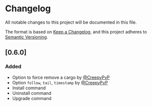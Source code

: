 # Changelog

All notable changes to this project will be documented in this file.

The format is based on [Keep a Changelog](https://keepachangelog.com/en/1.0.0/),
and this project adheres to [Semantic Versioning](https://semver.org/spec/v2.0.0.html).

## [0.6.0]

### Added

- Option to force remove a cargo by [@CreepyPvP](https://github.com/CreepyPvP)
- Option `follow`, `tail`, `timestamp` by [@CreepyPvP](https://github.com/CreepyPvP)
- Install command
- Uninstall command
- Upgrade command
